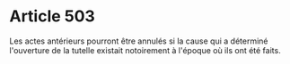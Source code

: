# Article 503

Les actes antérieurs pourront être annulés si la cause qui a déterminé l'ouverture de la tutelle existait notoirement à l'époque où ils ont été faits.
